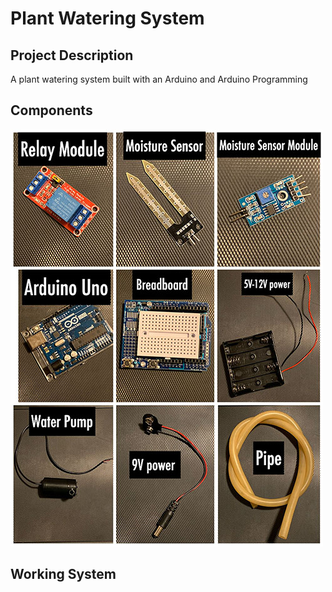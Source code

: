 # Plant Watering System

## Project Description
A plant watering system built with an Arduino and Arduino Programming

## Components
![Components-Screenshot](img/Components.jpg)

## Working System
